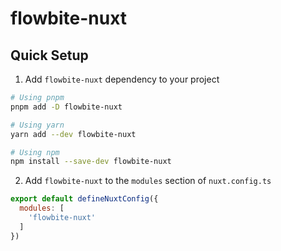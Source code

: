 # flowbite-nuxt

## Quick Setup

1. Add `flowbite-nuxt` dependency to your project

```bash
# Using pnpm
pnpm add -D flowbite-nuxt

# Using yarn
yarn add --dev flowbite-nuxt

# Using npm
npm install --save-dev flowbite-nuxt
```

2. Add `flowbite-nuxt` to the `modules` section of `nuxt.config.ts`

```js
export default defineNuxtConfig({
  modules: [
    'flowbite-nuxt'
  ]
})
```
